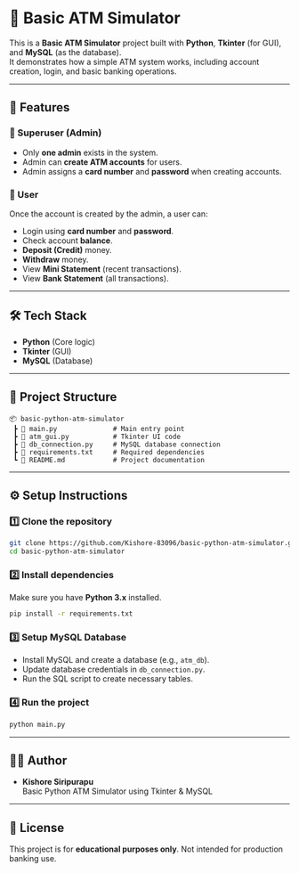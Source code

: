 # 🏦 Basic ATM Simulator

This is a **Basic ATM Simulator** project built with **Python**, **Tkinter** (for GUI), and **MySQL** (as the database).  
It demonstrates how a simple ATM system works, including account creation, login, and basic banking operations.

---

## 🚀 Features

### 🔑 Superuser (Admin)
- Only **one admin** exists in the system.
- Admin can **create ATM accounts** for users.
- Admin assigns a **card number** and **password** when creating accounts.

### 👤 User
Once the account is created by the admin, a user can:
- Login using **card number** and **password**.
- Check account **balance**.
- **Deposit (Credit)** money.
- **Withdraw** money.
- View **Mini Statement** (recent transactions).
- View **Bank Statement** (all transactions).

---

## 🛠️ Tech Stack
- **Python** (Core logic)
- **Tkinter** (GUI)
- **MySQL** (Database)

---

## 📂 Project Structure
```
📦 basic-python-atm-simulator
 ┣ 📜 main.py              # Main entry point
 ┣ 📜 atm_gui.py           # Tkinter UI code
 ┣ 📜 db_connection.py     # MySQL database connection
 ┣ 📜 requirements.txt     # Required dependencies
 ┗ 📜 README.md            # Project documentation
```

---

## ⚙️ Setup Instructions

### 1️⃣ Clone the repository
```bash
git clone https://github.com/Kishore-83096/basic-python-atm-simulator.git
cd basic-python-atm-simulator
```

### 2️⃣ Install dependencies
Make sure you have **Python 3.x** installed.

```bash
pip install -r requirements.txt
```

### 3️⃣ Setup MySQL Database
- Install MySQL and create a database (e.g., `atm_db`).
- Update database credentials in `db_connection.py`.
- Run the SQL script to create necessary tables.

### 4️⃣ Run the project
```bash
python main.py
```

---

## 👨‍💻 Author
- **Kishore Siripurapu**  
  Basic Python ATM Simulator using Tkinter & MySQL

---

## 📜 License
This project is for **educational purposes only**. Not intended for production banking use.
